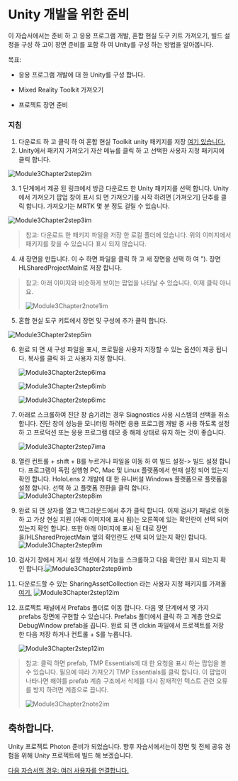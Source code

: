 # <a name="getting-unity-ready-for-development"></a>Unity 개발을 위한 준비 

이 자습서에서는 준비 하 고 응용 프로그램 개발, 혼합 현실 도구 키트 가져오기, 빌드 설정을 구성 하 고이 장면 준비를 포함 하 여 Unity를 구성 하는 방법을 알아봅니다.

목표:

- 응용 프로그램 개발에 대 한 Unity를 구성 합니다.

- Mixed Reality Toolkit 가져오기

- 프로젝트 장면 준비

### <a name="instructions"></a>지침

1. 다운로드 하 고 클릭 하 여 혼합 현실 Toolkit unity 패키지를 저장 [여기 있습니다.](https://github.com/microsoft/MixedRealityToolkit-Unity/releases/download/v2.0.0-RC2.1/Microsoft.MixedReality.Toolkit.Unity.Foundation-v2.0.0-RC2.1.unitypackage)
2. Unity에서 패키지 가져오기 자산 메뉴를 클릭 하 고 선택한 사용자 지정 패키지에 클릭 합니다.

![Module3Chapter2step2im](images/module3chapter2step2im.PNG)

3. 1 단계에서 제공 된 링크에서 방금 다운로드 한 Unity 패키지를 선택 합니다. Unity에서 가져오기 팝업 창이 표시 되 면 가져오기를 시작 하려면 [가져오기] 단추를 클릭 합니다. 가져오기는 MRTK 몇 분 정도 걸릴 수 있습니다.

![Module3Chapter2step3im](images/module3chapter2step3im.PNG)

> 참고: 다운로드 한 패키지 파일을 저장 한 로컬 폴더에 있습니다. 위의 이미지에서 패키지를 찾을 수 있습니다 표시 되지 않습니다.

4. 새 장면을 만듭니다. 이 수 하면 파일을 클릭 하 고 새 장면을 선택 하 여 "). 장면 HLSharedProjectMain로 저장 합니다.

> 참고: 아래 이미지와 비슷하게 보이는 팝업을 나타날 수 있습니다. 이제 클릭 아니요.
>
> ![Module3Chapter2note1im](images/module3chapter2note1im.PNG)

5. 혼합 현실 도구 키트에서 장면 및 구성에 추가 클릭 합니다.

![Module3Chapter2step5im](images/module3chapter2step5im.PNG)

6. 완료 되 면 새 구성 파일을 표시, 프로필을 사용자 지정할 수 있는 옵션이 제공 됩니다. 복사를 클릭 하 고 사용자 지정 합니다.

   ![Module3Chapter2step6ima](images/module3chapter2step6ima.PNG)

   ![Module3Chapter2step6imb](images/module3chapter2step6imb.PNG)

   ![Module3Chapter2step6imc](images/module3chapter2step6imc.PNG)

7. 아래로 스크롤하여 진단 창 숨기려는 경우 Siagnostics 사용 시스템의 선택을 취소 합니다. 진단 창이 성능을 모니터링 하려면 응용 프로그램 개발 중 사용 하도록 설정 하 고 프로덕션 또는 응용 프로그램 데모 중 해제 상태로 유지 하는 것이 좋습니다. 

   ![Module3Chapter2step7ima](images/module3chapter2step7ima.PNG)

8. 열린 컨트롤 + shift + B를 누르거나 파일을 이동 하 여 빌드 설정-> 빌드 설정 합니다. 프로그램이 독립 실행형 PC, Mac 및 Linux 플랫폼에서 현재 설정 되어 있는지 확인 합니다. HoloLens 2 개발에 대 한 유니버설 Windows 플랫폼으로 플랫폼을 설정 합니다. 선택 하 고 플랫폼 전환을 클릭 합니다.![Module3Chapter2step8im](images/module3chapter2step8im.PNG)

9. 완료 되 면 상자를 열고 백그라운드에서 추가 클릭 합니다. 이제 검사기 패널로 이동 하 고 가상 현실 지원 (아래 이미지에 표시 됨)는 오른쪽에 있는 확인란이 선택 되어 있는지 확인 합니다. 또한 아래 이미지에 표시 된 대로 장면을/HLSharedProjectMain 옆의 확인란도 선택 되어 있는지 확인 합니다.![Module3Chapter2step9im](images/module3chapter2step9im.PNG)

10. 검사기 창에서 게시 설정 섹션에서 기능을 스크롤하고 다음 확인란 표시 되는지 확인 합니다.![Module3Chapter2step9imb](images/module3chapter2step9imb.PNG)

11. 다운로드할 수 있는 SharingAssetCollection 라는 사용자 지정 패키지를 가져올 [여기.](https://github.com/microsoft/MixedRealityLearning/releases/download/Sharing_2/SharingAssetCollection.unitypackage) ![Module3Chapter2step12im](images/module3chapter2step11im.PNG)

12. 프로젝트 패널에서 Prefabs 폴더로 이동 합니다. 다음 몇 단계에서 몇 가지 prefabs 장면에 구현할 수 있습니다. Prefabs 폴더에서 클릭 하 고 계층 안으로 DebugWindow prefab을 끕니다. 완료 되 면 clckin 파일에서 프로젝트를 저장 한 다음 저장 하거나 컨트롤 + S를 누릅니다.

    ![Module3Chapter2step12im](images/module3chapter2step12im.PNG)

   > 참고: 클릭 하면 prefab, TMP Essentials에 대 한 요청을 표시 하는 팝업을 볼 수 있습니다. 필요에 따라 가져오기 TMP Essentials를 클릭 합니다. 이 팝업이 나타나면 해야를 prefab 계층 구조에서 삭제를 다시 잠재적인 텍스트 관련 오류를 방지 하려면 계층으로 끕니다.
   >
   > ![Module3Chapter2note2im](images/module3chapter2note2im.PNG)


## <a name="congratulations"></a>축하합니다.

Unity 프로젝트 Photon 준비가 되었습니다. 향후 자습서에서는이 장면 및 전체 공유 경험을 위해 Unity 프로젝트에 빌드 해 보겠습니다.

[다음 자습서의 경우: 여러 사용자를 연결합니다.](mrlearning-sharing(photon)-ch3.md)

